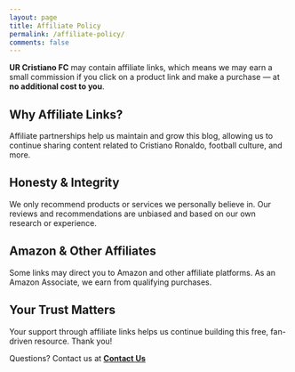 ```yaml
---
layout: page
title: Affiliate Policy
permalink: /affiliate-policy/
comments: false
---
```



**UR Cristiano FC** may contain affiliate links, which means we may earn a small commission if you click on a product link and make a purchase — at **no additional cost to you**.

## Why Affiliate Links?

Affiliate partnerships help us maintain and grow this blog, allowing us to continue sharing content related to Cristiano Ronaldo, football culture, and more.

## Honesty & Integrity

We only recommend products or services we personally believe in. Our reviews and recommendations are unbiased and based on our own research or experience.

## Amazon & Other Affiliates

Some links may direct you to Amazon and other affiliate platforms. As an Amazon Associate, we earn from qualifying purchases.

## Your Trust Matters

Your support through affiliate links helps us continue building this free, fan-driven resource. Thank you!

Questions? Contact us at **[Contact Us](/contact/)**
